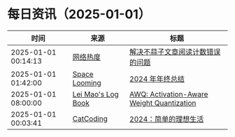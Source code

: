 ﻿# 每日资讯（2025-01-01）

|时间|来源|标题|
|---|---|---|
|2025-01-01 00:14:13|[网络热度](https://www.packetmania.net/atom.xml)|[解决不蒜子文章阅读计数错误的问题](https://www.packetmania.net/2024/12/31/Fix-View-Count/)|
|2025-01-01 01:42:00|[Space Looming](http://yibie.github.io/index.xml)|[2024 年年终总结](https://www.gtdstudy.com/posts/summary-2024/)|
|2025-01-01 08:00:00|[Lei Mao's Log Book](https://leimao.github.io/atom.xml)|[AWQ: Activation-Aware Weight Quantization](https://leimao.github.io/blog/AWQ-Activation-Aware-Weight-Quantization/)|
|2025-01-01 00:03:41|[CatCoding](https://catcoding.me/atom.xml)|[2024：简单的理想生活](http://catcoding.me/p/2024-summary/)|

